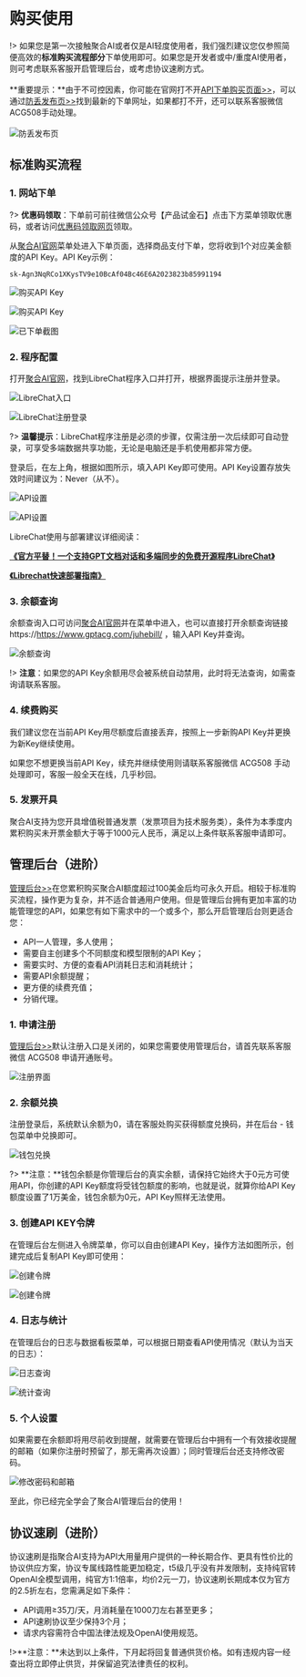 # 购买使用

!> 如果您是第一次接触聚合AI或者仅是AI轻度使用者，我们强烈建议您仅参照简便高效的**标准购买流程部分**下单使用即可。如果您是开发者或中/重度AI使用者，则可考虑联系客服开启管理后台，或考虑协议速刷方式。
<br><br>**重要提示：**由于不可控因素，你可能在官网打不开[API下单购买页面>>](https://www.juheaistore.top)，可以通过[防丢发布页>>](https://www.juheailp.top/)找到最新的下单网址，如果都打不开，还可以联系客服微信ACG508手动处理。<br><br>
![防丢发布页](../imag/fangdiu.webp)

## 标准购买流程

### 1. 网站下单

?> **优惠码领取**：下单前可前往微信公众号【产品试金石】点击下方菜单领取优惠码，或者访问[优惠码领取网页](https://www.gptacg.com/discount-code/)领取。

从[聚合AI官网](https://www.gptacg.com/)菜单处进入下单页面，选择商品支付下单，您将收到1个对应美金额度的API Key。API Key示例：

```
sk-Agn3NqRCo1XKysTV9e10BcAf04Bc46E6A2023823b85991194
```

![购买API Key](../imag/Buyapikey.webp)

![购买API Key](../imag/Buyapikey2.webp)

![已下单截图](../imag/PayedPag.webp)

### 2. 程序配置

打开[聚合AI官网](https://www.gptacg.com/)，找到LibreChat程序入口并打开，根据界面提示注册并登录。

![LibreChat入口](../imag/LibreChatconfig.jpg)

![LibreChat注册登录](../imag/LibreChatLogin.webp)

?> **温馨提示**：LibreChat程序注册是必须的步骤，仅需注册一次后续即可自动登录，可享受多端数据共享功能，无论是电脑还是手机使用都非常方便。

登录后，在左上角，根据如图所示，填入API Key即可使用。API Key设置存放失效时间建议为：Never（从不）。

![API设置](../imag/configapi.webp)

![API设置](../imag/configapi2.webp)

LibreChat使用与部署建议详细阅读：

**[《官方平替！一个支持GPT文档对话和多端同步的免费开源程序LibreChat》](https://www.gptacg.com/open-source-program-supports-gpt-document-conversation/)**

**[《Librechat快速部署指南》](https://www.gptacg.com/librechat-easy-deploy-guide/)**

### 3. 余额查询

余额查询入口可访问[聚合AI官网](https://www.gptacg.com/)并在菜单中进入，也可以直接打开余额查询链接 https://https://www.gptacg.com/juhebill/ ，输入API Key并查询。

![余额查询](../imag/KeyQuery.webp)

!> **注意**：如果您的API Key余额用尽会被系统自动禁用，此时将无法查询，如需查询请联系客服。

### 4. 续费购买

我们建议您在当前API Key用尽额度后直接丢弃，按照上一步新购API Key并更换为新Key继续使用。

如果您不想更换当前API Key，续充并继续使用则请联系客服微信 ACG508 手动处理即可，客服一般全天在线，几乎秒回。

### 5. 发票开具

聚合AI支持为您开具增值税普通发票（发票项目为技术服务类），条件为本季度内累积购买未开票金额大于等于1000元人民币，满足以上条件联系客服申请即可。

## 管理后台（进阶）

[管理后台>>](https://api.gptacg.com/)在您累积购买聚合AI额度超过100美金后均可永久开启。相较于标准购买流程，操作更为复杂，并不适合普通用户使用。但是管理后台拥有更加丰富的功能管理您的API，如果您有如下需求中的一个或多个，那么开启管理后台则更适合您：

- API一人管理，多人使用；
- 需要自主创建多个不同额度和模型限制的API Key；
- 需要实时、方便的查看API消耗日志和消耗统计；
- 需要API余额提醒；
- 更方便的续费充值；
- 分销代理。

### 1. 申请注册

[管理后台>>](https://api.gptacg.com/)默认注册入口是关闭的，如果您需要使用管理后台，请首先联系客服微信 ACG508 申请开通账号。

![注册界面](../imag/consollogin.webp)

### 2. 余额兑换

注册登录后，系统默认余额为0，请在客服处购买获得额度兑换码，并在后台 - 钱包菜单中兑换即可。

![钱包兑换](../imag/qianbao.webp)

?> **注意：**钱包余额是你管理后台的真实余额，请保持它始终大于0元方可使用API，你创建的API Key额度将受钱包额度的影响，也就是说，就算你给API Key额度设置了1万美金，钱包余额为0元，API Key照样无法使用。

### 3. 创建API KEY令牌

在管理后台左侧进入令牌菜单，你可以自由创建API Key，操作方法如图所示，创建完成后复制API Key即可使用：

![创建令牌](../imag/creatapikey.webp)

![创建令牌](../imag/creatapikey2.webp)

### 4. 日志与统计

在管理后台的日志与数据看板菜单，可以根据日期查看API使用情况（默认为当天的日志）：

![日志查询](../imag/logs1.webp)

![统计查询](../imag/logs2.webp)

### 5. 个人设置

如果需要在余额即将用尽前收到提醒，就需要在管理后台中拥有一个有效接收提醒的邮箱（如果你注册时预留了，那无需再次设置）；同时管理后台还支持修改密码。

![修改密码和邮箱](../imag/password.webp)

至此，你已经完全学会了聚合AI管理后台的使用！

## 协议速刷（进阶）

协议速刷是指聚合AI支持为API大用量用户提供的一种长期合作、更具有性价比的协议供应方案，协议专属线路性能更加稳定，t5级几乎没有并发限制，支持纯官转OpenAI全模型调用，纯官方1:1倍率，均价2元一刀，协议速刷长期成本仅为官方的2.5折左右，您需满足如下条件：

- API调用≥35刀/天，月消耗量在1000刀左右甚至更多；
- API速刷协议至少保持3个月；
- 请求内容需符合中国法律法规及OpenAI使用规范。

!>**注意：**未达到以上条件，下月起将回复普通供货价格。如有违规内容一经查出将立即停止供货，并保留追究法律责任的权利。